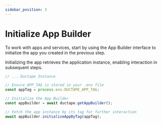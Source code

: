 ```yaml
---
sidebar_position: 3
---
```


# Initialize App Builder

To work with apps and services, start by using the App Builder interface to initialize the app you created in the previous step.

Initializing the app retrieves the application instance, enabling interaction in subsequent steps.

```typescript
// ... Ductape Instance

// Ensure APP_TAG is stored in your .env file
const appTag = process.env.DUCTAPE_APP_TAG;

// Initialize the App Builder
const appBuilder = await ductape.getAppBuilder();

// Fetch the app instance by its tag for further interaction
await appBuilder.initializeAppByTag(appTag);

```

